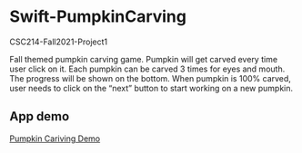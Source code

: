 # Swift-PumpkinCarving
CSC214-Fall2021-Project1

Fall themed pumpkin carving game. Pumpkin will get carved every time user click on it. Each pumpkin can be carved 3 times for eyes and mouth. The progress will be shown on the bottom. When pumpkin is 100% carved, user needs to click on the “next” button to start working on a new pumpkin.

## App demo
[Pumpkin Cariving Demo](https://github.com/eeeemily/Swift-PumpkinCarving/blob/main/PumpkinCarving.gif)

